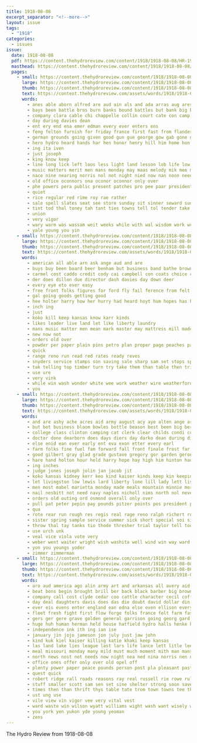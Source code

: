 ```yaml
---
title: 1918-08-08
excerpt_separator: "<!--more-->"
layout: issue
tags:
  - "1918"
categories:
  - issues
issue:
  date: 1918-08-08
  pdf: https://content.thehydroreview.com/content/1918/1918-08-08/HR-1918-08-08.pdf
  masthead: https://content.thehydroreview.com/content/1918/1918-08-08/masthead/HR-1918-08-08.jpg
  pages:
    - small: https://content.thehydroreview.com/content/1918/1918-08-08/small/HR-1918-08-08-01.jpg
      large: https://content.thehydroreview.com/content/1918/1918-08-08/large/HR-1918-08-08-01.jpg
      thumb: https://content.thehydroreview.com/content/1918/1918-08-08/thumbnails/HR-1918-08-08-01.jpg
      text: https://content.thehydroreview.com/assets/words/1918/1918-08-08/HR-1918-08-08-01.txt
      words:
        - anes able aborn alfred are aud ain als and ada arras aug ares ast all august aas amati ane
        - bays been battle bros burn banks bound battles but bank big buy band beau ber bill best back badge brother
        - company clara cable chi chappelle collin court cate con camp cost ches comes caddo county calle chas cases cen collins
        - day during davies dean
        - ent ery end ena emer edman every ever enters ens
        - feng felton furnish for friday france first fast from flanders fore fought fuel full fin fred farm frome
        - german grounds going given good gun gue george gow gab gone gist gach
        - hero hydro heard hands har hen honor henry hill him home hon hatfield has
        - ing ita iven
        - just joseph
        - king know keep
        - line long lick left loos less light land lesson lob life low
        - music matters merit men mans monday may maas melody mik mee meter more many most morning members must miss mone
        - nace nine nearing norris nol not night nied now nan noon need necessary
        - old office oconnors ona oconor oconnor only over
        - phe powers pera public present patches pro pee paar president persons pruse people price pop phan peoples plan place pene
        - quiet
        - rice regular red rime roy rae rather
        - sale spell slates seat see store sunday sit sinner seward sud school sea supp sales sermon summer speaks sing sass somes song speak say season sado smith such supply suit sill story sand special speaker service
        - tint tod thal toney tah tant ties towns tell tol tender take thing terrell than the them
        - union
        - very vigor
        - wary warm was wassam weit weeks while with wal wisdom work wood wee will wil world worth
        - yale young you yin
    - small: https://content.thehydroreview.com/content/1918/1918-08-08/small/HR-1918-08-08-02.jpg
      large: https://content.thehydroreview.com/content/1918/1918-08-08/large/HR-1918-08-08-02.jpg
      thumb: https://content.thehydroreview.com/content/1918/1918-08-08/thumbnails/HR-1918-08-08-02.jpg
      text: https://content.thehydroreview.com/assets/words/1918/1918-08-08/HR-1918-08-08-02.txt
      words:
        - american all able arn ask ange aud and are
        - buys buy been board beer benham but business band bathe brown bottle barber breech better back boards basket bran best began burner bring
        - carmel cost caddo credit cody cai campbell con coats choice corn come constant cream cold creek couch clerk can
        - der does dillon due director dash davies day down deer
        - every eye eto ever easy
        - free front folks figures for ford fly fail ference from felt fill
        - gal going goods getting good
        - hee holter harry how her hurry had heard hoyt hum hopes has handsome harness hydro home hot hand
        - inch ing
        - just
        - koko kill keep kansas know karr kinds
        - likes leader live land let like liberty laundry
        - mans music matter men mean mark master may mattress mill made mil meal much more
        - new now not
        - orders old over
        - powder per paper plain pins petro plan proper page peaches pass pair pay
        - quick
        - range reno run read red rates ready reves
        - snyders service stamps son saving sale sharp sam set stops springs saturday save soprano see store strong satin short small sho stock speak saw
        - tak telling top timber turn try take them than table then trine the
        - use ure
        - very vink
        - while win wash wonder white wee work weather wire weatherford war wife wise will wait with want wheat weak well
        - you
    - small: https://content.thehydroreview.com/content/1918/1918-08-08/small/HR-1918-08-08-03.jpg
      large: https://content.thehydroreview.com/content/1918/1918-08-08/large/HR-1918-08-08-03.jpg
      thumb: https://content.thehydroreview.com/content/1918/1918-08-08/thumbnails/HR-1918-08-08-03.jpg
      text: https://content.thehydroreview.com/assets/words/1918/1918-08-08/HR-1918-08-08-03.txt
      words:
        - and are ashy ache acres aid army august acy aye alten ange ard ask ave ale ane alma abe alberto acre aug asa aim alex arm amid all
        - but bot business bloom bowles bottle beason best been big berne baker blough black blader board battle blaine back belt brown bonds bohan buy books bay bet broad boston
        - college class clinton camping cat clerk clear childs condi county canon chie call city caddo came cordell company chas come camps course cole cost cox can cushing cam court cutter cool cast charleston clark con colorado clyde case
        - doctor done dearborn does days diers day darko dean during dies dings dei deer date down dust daughter dewey depot davies
        - else enid ean ever early ent eva exon etter every earl
        - farm folks fine fuel fam forward fall front finale frost far fair fort ford fun flowers friend fill for few farms famous farmer fresh friday first fields from frame full
        - good gilbert gray glad grade gustave gregory gor garden geronimo guest glee globe groom gordon geese green gust ground grad gate gordo gone given
        - hare hand holton hour held harry hope hay high him hinton had height home her hester hall hobart hae hatfield heads hydro howell henry harold has homes
        - ing inches
        - judge jones joseph jolin jan jacob jit
        - koko kansas kidney kerr keo kind kaiser kinds keep kin keeping
        - let livingston low lewis lard liberty lone lill lady lett list lie leach lis later left lyon light livesay look lund loan lee last long late little lord league lyle lal large
        - men most mabel marietta monday made meals mountain minnie morning mis mine mildred more many min ming mansell miss master may missouri market max man mond marvin miles main much murray melo mae
        - nail nesbitt not need navy naples nicholl nims north nol never night nephew news nine noel near now
        - orders old outing ord osmond overall only over
        - pull pat peter pepin pay pounds pitzer points pos president pulley power place people pall price part per potter plant peal present pye
        - qua
        - rote rear run rough res regis real rage reno ralph richert rook risinger russell reeks rick
        - sister spring sample service summer sick short special soi sights state shape season spaethe station sunday slow small sat ser send sales save still sible such sisson starkweather store step september seven subject southern supe spaeth stranger strain schools smith safe stunz slagel strike single speed seton sill saturday sper strong spencer soon scott sano sermon son soldi school sahin sung states scope
        - throw thal tay tanks tio thode thresher trial taylor tell too take tho ting truly tonic till thing tor trio try texola texas than them tran takes teal trom tush trip taken tad the templeman ten tin tsay tan thay
        - use urch unk
        - veal vice viola vote very
        - weber went waiter wright wish washita well wind win way ward war weldon wool west wen weight william wife wand word wade will whitehurst weir week weeks was work with woods wight water wilson walt williams
        - yon you youngs yoder
        - zimmer zimmerman
    - small: https://content.thehydroreview.com/content/1918/1918-08-08/small/HR-1918-08-08-04.jpg
      large: https://content.thehydroreview.com/content/1918/1918-08-08/large/HR-1918-08-08-04.jpg
      thumb: https://content.thehydroreview.com/content/1918/1918-08-08/thumbnails/HR-1918-08-08-04.jpg
      text: https://content.thehydroreview.com/assets/words/1918/1918-08-08/HR-1918-08-08-04.txt
      words:
        - aro aud america ago alin army art and arkansas all avery aid able ades angie acre american ain august alamo aline asa antonio audry are ave asad aye arms allen alaina alt ann
        - beat bons begin brought brill ber back black barber big brown bae bride best business bath broom bel battle bear broad buber battles block boy began bernice better bout bey but begun bia bele bridgeport bring bradley been buy brand boys blood bounds bas baltic brother bore
        - company call cost clyde cedar coo cattle character cecil coffee cotton conquest costa cure cream comfort canal court cooper canyon caddo christ cannon cope came cantrell cosner corn carney claridge county can creek comes child camp cheney cran cops charles cake cash chas city caller canals con case chief clase
        - day deal daughters davis does das die doubt david dollar din dier dee deeds days doo downey derry due daughter death dea dessert deputy director dales doc done down dread dun doing date
        - ever eis evens enter england ean edna else even ellison every ewing
        - fleet fresh fight first flow forge folks france felt farm fast faster fair fortune for from front farrell friends force fleeman freedom fee few folio faith fry fuel fenner fire faithful firm fon fails falling foreman fine fand far found ford friday fay full fore
        - gers ger gere grave golden general garrison going georg gard gren gar gave grain gen gold germany goodly ghost good guest green gladys german given gene
        - huge huh human herman held house hatfield hydro halls henke hedge handsome hore horwedel hot hes holding heen hinton has hundred had homa high home heart hair henry her hand hay how hal him hey homes homestead honor
        - independence ink ith ing ian ise
        - january jin jojo jameson jon july just jaw john
        - kind kuk kiel kaiser killing katie khaki keep kansas
        - las land lake lies league last lars life lance lett litle lees lite lawter louise live lit law lust louis late learn left list long line lee levi little let look
        - meal missouri monday many mild must much moment mith man mans marion most martha mathe manner members mound min miller may made money mankin maggie might mighty more morri monroe men miss minister mankins moth mon mealy mabel manas musi
        - north news nost not needs now night nea ned nina norris nen nellie new november notice note nations nov
        - office ones offer only over old opel off
        - plenty power paper peace pounds person post pla pleasant past point place present pan per proven pure plants price public pie part press phon piles peta piano patient paradise pulling people poarch
        - quest quick
        - robert ridge rall roads reasons ray real russell rie rowe rule rain ren rupp ruest rear roy rant res
        - stuff smaller scott sam sen set sine shelter strong soon save sat show serie service signs son sol simple sell sed street school standard spire summer springs stone sus starts sieg style san sata sery sugar strength star supply sues saturday speed swan self stock states sare sister shown sunday sup sale such suit south soldi simmons staples side said sturgill short send she see still sea sal state score shi sack stamp sho
        - times then than thrift thys table tate trom town towns tee tha ten thy trial tow tho tas take ture ton tary thal the triplett texas tur travis taken tonic tax tea turn thea them testi trip toledo thing tell
        - ust ung use
        - vile view vin vigor vee very vital vest
        - ward waste win wilson wyatt williams wight wash want wisely was work will week wee warin wit writer write words way wheeler world war word wan wind welcome wich walls whit wall weil wise weeks with why winter ways west wheat wife weatherford white went well while wat
        - you york yen yukon yde young yeoman
        - zens
---
```


The Hydro Review from 1918-08-08

<!--more-->

